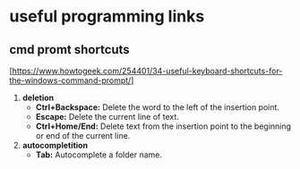 # useful programming links

## cmd promt shortcuts
[https://www.howtogeek.com/254401/34-useful-keyboard-shortcuts-for-the-windows-command-prompt/]

1. **deletion**
    - **Ctrl+Backspace:** Delete the word to the left of the insertion point.
    - **Escape:** Delete the current line of text.
    - **Ctrl+Home/End:** Delete text from the insertion point to the beginning or end of the current line.
2. **autocompletition**
    - **Tab:** Autocomplete a folder name.
